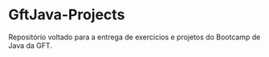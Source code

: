 # GftJava-Projects
Repositório voltado para a entrega de exercicios e projetos do Bootcamp de Java da GFT.
